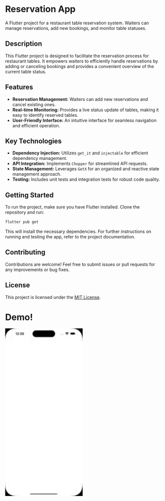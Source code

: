 # Reservation App

A Flutter project for a restaurant table reservation system. Waiters can manage reservations, add new bookings, and monitor table statuses.

## Description

This Flutter project is designed to facilitate the reservation process for restaurant tables. It empowers waiters to efficiently handle reservations by adding or canceling bookings and provides a convenient overview of the current table status.

## Features

- **Reservation Management:** Waiters can add new reservations and cancel existing ones.
- **Real-time Monitoring:** Provides a live status update of tables, making it easy to identify reserved tables.
- **User-Friendly Interface:** An intuitive interface for seamless navigation and efficient operation.

## Key Technologies

- **Dependency Injection:** Utilizes `get_it` and `injectable` for efficient dependency management.
- **API Integration:** Implements `Chopper` for streamlined API requests.
- **State Management:** Leverages `GetX` for an organized and reactive state management approach.
- **Testing:** Includes unit tests and integration tests for robust code quality.

## Getting Started

To run the project, make sure you have Flutter installed. Clone the repository and run:

```bash
flutter pub get
```

This will install the necessary dependencies. For further instructions on running and testing the app, refer to the project documentation.

## Contributing

Contributions are welcome! Feel free to submit issues or pull requests for any improvements or bug fixes.

## License

This project is licensed under the [MIT License](LICENSE).

# Demo! 

<img src="integration-test.gif" alt="Alt Text" width="250"/>